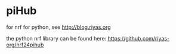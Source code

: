 # piHub


for nrf for python, see http://blog.riyas.org

the python nrf library can be found here:
https://github.com/riyas-org/nrf24pihub

